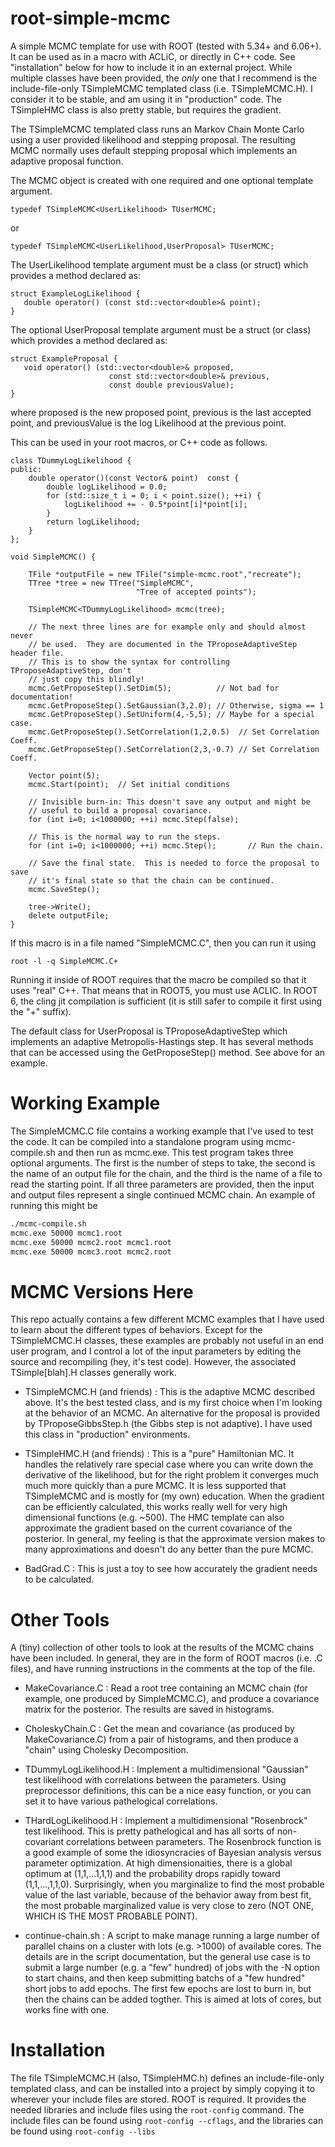 # root-simple-mcmc

A simple MCMC template for use with ROOT (tested with 5.34+ and
6.06+).  It can be used as in a macro with ACLiC, or directly in C++
code.  See "installation" below for how to include it in an external
project.  While multiple classes have been provided, the *only* one
that I recommend is the include-file-only TSimpleMCMC templated class
(i.e. TSimpleMCMC.H).  I consider it to be stable, and am using it in
"production" code.  The TSimpleHMC class is also pretty stable, but
requires the gradient.

The TSimpleMCMC templated class runs an Markov Chain Monte Carlo using a
user provided likelihood and stepping proposal.  The resulting MCMC
normally uses default stepping proposal which implements an adaptive
proposal function.

The MCMC object is created with one required and one optional template
argument.

```
typedef TSimpleMCMC<UserLikelihood> TUserMCMC;
```

or

```
typedef TSimpleMCMC<UserLikelihood,UserProposal> TUserMCMC;
```

The UserLikelihood template argument must be a class (or struct) which
provides a method declared as:

```
struct ExampleLogLikelihood {
   double operator() (const std::vector<double>& point);
}
```

The optional UserProposal template argument must be a struct (or class)
which provides a method declared as:

```
struct ExampleProposal {
   void operator() (std::vector<double>& proposed,
                      const std::vector<double>& previous,
                      const double previousValue);
}
```

where proposed is the new proposed point, previous is the last
accepted point, and previousValue is the log Likelihood at the
previous point.

This can be used in your root macros, or C++ code as follows.

```
class TDummyLogLikelihood {
public:
    double operator()(const Vector& point)  const {
        double logLikelihood = 0.0;
        for (std::size_t i = 0; i < point.size(); ++i) {
            logLikelihood += - 0.5*point[i]*point[i];
        }
        return logLikelihood;
    }
};

void SimpleMCMC() {

    TFile *outputFile = new TFile("simple-mcmc.root","recreate");
    TTree *tree = new TTree("SimpleMCMC",
                            "Tree of accepted points");

    TSimpleMCMC<TDummyLogLikelihood> mcmc(tree);

    // The next three lines are for example only and should almost never
    // be used.  They are documented in the TProposeAdaptiveStep header file.
    // This is to show the syntax for controlling TProposeAdaptiveStep, don't
    // just copy this blindly!
    mcmc.GetProposeStep().SetDim(5);          // Not bad for documentation!
    mcmc.GetProposeStep().SetGaussian(3,2.0); // Otherwise, sigma == 1
    mcmc.GetProposeStep().SetUniform(4,-5,5); // Maybe for a special case.
    mcmc.GetProposeStep().SetCorrelation(1,2,0.5)  // Set Correlation Coeff.
    mcmc.GetProposeStep().SetCorrelation(2,3,-0.7) // Set Correlation Coeff.

    Vector point(5);
    mcmc.Start(point);  // Set initial conditions

    // Invisible burn-in: This doesn't save any output and might be
    // useful to build a proposal covariance.
    for (int i=0; i<1000000; ++i) mcmc.Step(false);

    // This is the normal way to run the steps.
    for (int i=0; i<1000000; ++i) mcmc.Step();       // Run the chain.

    // Save the final state.  This is needed to force the proposal to save
    // it's final state so that the chain can be continued.
    mcmc.SaveStep();

    tree->Write();
    delete outputFile;
}
```

If this macro is in a file named "SimpleMCMC.C", then you can run it using

```
root -l -q SimpleMCMC.C+
```

Running it inside of ROOT requires that the macro be compiled so that
it uses "real" C++.  That means that in ROOT5, you must use ACLIC.  In
ROOT 6, the cling jit compilation is sufficient (it is still safer to
compile it first using the "+" suffix).

The default class for UserProposal is TProposeAdaptiveStep which
implements an adaptive Metropolis-Hastings step.  It has several methods
that can be accessed using the GetProposeStep() method.  See above for an
example.

# Working Example

The SimpleMCMC.C file contains a working example that I've used to
test the code.  It can be compiled into a standalone program using
mcmc-compile.sh and then run as mcmc.exe.  This test program takes
three optional arguments.  The first is the number of steps to take,
the second is the name of an output file for the chain, and the third
is the name of a file to read the starting point.  If all three
parameters are provided, then the input and output files represent a
single continued MCMC chain.  An example of running this might be

```bash
./mcmc-compile.sh
mcmc.exe 50000 mcmc1.root
mcmc.exe 50000 mcmc2.root mcmc1.root
mcmc.exe 50000 mcmc3.root mcmc2.root
```

# MCMC Versions Here

This repo actually contains a few different MCMC examples that I have
used to learn about the different types of behaviors.  Except for the
TSimpleMCMC.H classes, these examples are probably not useful in an end user
program, and I control a lot of the input parameters by editing the
source and recompiling (hey, it's test code).  However, the associated
TSimple[blah].H classes generally work.

- TSimpleMCMC.H (and friends) : This is the adaptive MCMC described above.
It's the best tested class, and is my first choice when I'm looking at the
behavior of an MCMC.  An alternative for the proposal is provided by
TProposeGibbsStep.h (the Gibbs step is not adaptive).  I have used this
class in "production" environments.

- TSimpleHMC.H (and friends) : This is a "pure" Hamiltonian MC.  It
handles the relatively rare special case where you can write down the
derivative of the likelihood, but for the right problem it converges
much much more quickly than a pure MCMC.  It is less supported that
TSimpleMCMC and is mostly for (my own) education.  When the gradient
can be efficiently calculated, this works really well for very high
dimensional functions (e.g. ~500).  The HMC template can also
approximate the gradient based on the current covariance of the
posterior.  In general, my feeling is that the approximate version
makes to many approximations and doesn't do any better than the pure MCMC.

- BadGrad.C : This is just a toy to see how accurately the gradient needs to
be calculated.

# Other Tools

A (tiny) collection of other tools to look at the results of the MCMC
chains have been included.  In general, they are in the form of ROOT macros
(i.e. .C files), and have running instructions in the comments at the top
of the file.

- MakeCovariance.C : Read a root tree containing an MCMC chain (for example,
one produced by SimpleMCMC.C), and produce a covariance matrix for the
posterior.  The results are saved in histograms.

- CholeskyChain.C : Get the mean and covariance (as produced by
MakeCovariance.C) from a pair of histograms, and then produce a "chain"
using Cholesky Decomposition.

- TDummyLogLikelihood.H : Implement a multidimensional "Gaussian" test
likelihood with correlations between the parameters.  Using
preprocessor definitions, this can be a nice easy function, or you can
set it to have various pathelogical correlations.

- THardLogLikelihood.H : Implement a multidimensional "Rosenbrock"
test likelihood.  This is pretty pathelogical and has all sorts of
non-covariant correlations between parameters.  The Rosenbrock
function is a good example of some the idiosyncracies of Bayesian
analysis versus parameter optimization.  At high dimensionaities,
there is a global optimum at (1,1,...1,1,1) and the probability drops
rapidly toward (1,1,...,1,1,0).  Surprisingly, when you marginalize to
find the most probable value of the last variable, because of the
behavior away from best fit, the most probable marginalized value is
very close to zero (NOT ONE, WHICH IS THE MOST PROBABLE POINT).

- continue-chain.sh : A script to make manage running a large number
of parallel chains on a cluster with lots (e.g. >1000) of available
cores.  The details are in the script documentation, but the general
use case is to submit a large number (e.g. a "few" hundred) of jobs
with the -N option to start chains, and then keep submitting batchs of
a "few hundred" short jobs to add epochs. The first few epochs are
lost to burn in, but then the chains can be added togther.  This is
aimed at lots of cores, but works fine with one.

# Installation

The file TSimpleMCMC.H (also, TSimpleHMC.h) defines an include-file-only
templated class, and can be installed into a project by simply copying
it to wherever your include files are stored.  ROOT is required.  It
provides the needed libraries and include files using the
```root-config``` command.  The include files can be found using
```root-config --cflags```, and the libraries can be found using
```root-config --libs```
